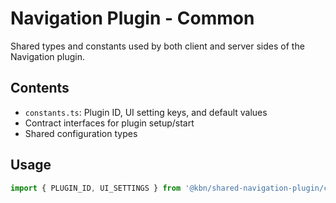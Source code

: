 # Navigation Plugin - Common

Shared types and constants used by both client and server sides of the Navigation plugin.

## Contents

- `constants.ts`: Plugin ID, UI setting keys, and default values
- Contract interfaces for plugin setup/start
- Shared configuration types

## Usage

```typescript
import { PLUGIN_ID, UI_SETTINGS } from '@kbn/shared-navigation-plugin/common';
```